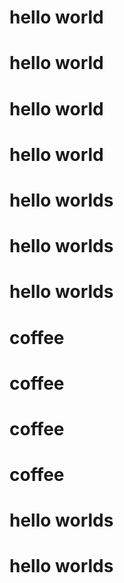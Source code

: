 # hello world
# hello world
# hello world
# hello world
# hello worlds
# hello worlds
# hello worlds

# coffee
# coffee
# coffee
# coffee
# hello worlds
# hello worlds
